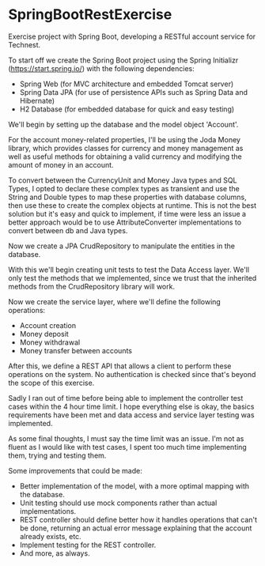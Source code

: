 # SpringBootRestExercise

Exercise project with Spring Boot, developing a RESTful account service for Technest.

To start off we create the Spring Boot project using the Spring Initializr (https://start.spring.io/) with the following dependencies:

- Spring Web (for MVC architecture and embedded Tomcat server)
- Spring Data JPA (for use of persistence APIs such as Spring Data and Hibernate)
- H2 Database (for embedded database for quick and easy testing)

We'll begin by setting up the database and the model object 'Account'.

For the account money-related properties, I'll be using the Joda Money library, which provides classes for currency and money management as well as useful methods for obtaining a valid currency and modifying the amount of money in an account.

To convert between the CurrencyUnit and Money Java types and SQL Types, I opted to declare these complex types as transient and use the String and Double types to map these properties with database columns, then use these to create the complex objects at runtime. This is not the best solution but it's easy and quick to implement, if time were less an issue a better approach would be to use AttributeConverter implementations to convert between db and Java types.

Now we create a JPA CrudRepository to manipulate the entities in the database.

With this we'll begin creating unit tests to test the Data Access layer. We'll only test the methods that we implemented, since we trust that the inherited methods from the CrudRepository library will work.

Now we create the service layer, where we'll define the following operations:

- Account creation
- Money deposit
- Money withdrawal
- Money transfer between accounts

After this, we define a REST API that allows a client to perform these operations on the system. No authentication is checked since that's beyond the scope of this exercise.

Sadly I ran out of time before being able to implement the controller test cases within the 4 hour time limit. I hope everything else is okay, the basics requirements have been met and data access and service layer testing was implemented.

As some final thoughts, I must say the time limit was an issue. I'm not as fluent as I would like with test cases, I spent too much time implementing them, trying and testing them.

Some improvements that could be made:

- Better implementation of the model, with a more optimal mapping with the database.
- Unit testing should use mock components rather than actual implementations.
- REST controller should define better how it handles operations that can't be done, returning an actual error message explaining that the account already exists, etc.
- Implement testing for the REST controller.
- And more, as always.